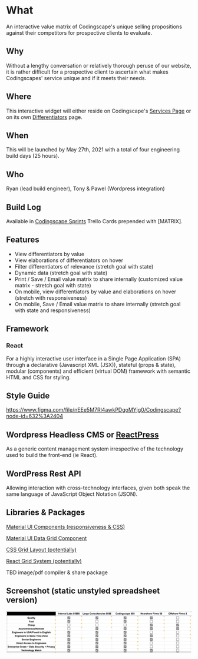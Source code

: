 # What

An interactive value matrix of Codingscape's unique selling propositions against their competitors for prospective clients to evaluate.

## Why

Without a lengthy conversation or relatively thorough peruse of our website, it is rather difficult for a prospective client to ascertain what makes Codingscapes' service unique and if it meets their needs.

## Where

This interactive widget will either reside on Codingscape's [Services Page](https://codingscape.com/services/) or on its own [Differentiators](https://codingscape.com/differentiators/) page. 

## When

This will be launched by May 27th, 2021 with a total of four engineering build days (25 hours).

## Who

Ryan (lead build engineer), Tony & Pawel (Wordpress integration)

## Build Log

Available in [Codingscape Sprints](https://trello.com/b/oHExnmoN/codingscape-sprints) Trello Cards prepended with [MATRIX]. 

## Features

- View differentiators by value
- View elaborations of differentiators on hover
- Filter differentiators of relevance (stretch goal with state)
- Dynamic data (stretch goal with state)
- Print / Save / Email value matrix to share internally (customized value matrix - stretch goal with state)
- On mobile, view differentiators by value and elaborations on hover (stretch with responsiveness)
- On mobile, Save / Email value matrix to share internally (stretch goal with state and responsiveness)

## Framework

### React

For a highly interactive user interface in a Single Page Application (SPA) through a declarative (Javascript XML (JSX)), stateful (props & state), modular (components) and efficient (virtual DOM) framework with semantic HTML and CSS for styling.

## Style Guide

https://www.figma.com/file/nEEe5M7Rl4awkPDgoMYjg0/Codingscape?node-id=632%3A2404

## Wordpress Headless CMS or [ReactPress](https://rockiger.com/en/easily-embed-react-apps-into-wordpress-with-reactpress-plugin/)

As a generic content management system irrespective of the technology used to build the front-end (ie React).

## WordPress Rest API

Allowing interaction with cross-technology interfaces, given both speak the same language of JavaScript Object Notation (JSON). 

## Libraries & Packages

[Material UI Components (responsiveness & CSS)](https://material-ui.com/)

[Material UI Data Grid Component](https://material-ui.com/components/data-grid/export/)

[CSS Grid Layout (potentially)](https://www.w3schools.com/css/css_grid.asp)

[React Grid System (potentially)](https://www.npmjs.com/package/react-grid-system)

TBD image/pdf compiler & share package

## Screenshot (static unstyled spreadsheet version)

![Value Matrix](/value-matrix.png)
